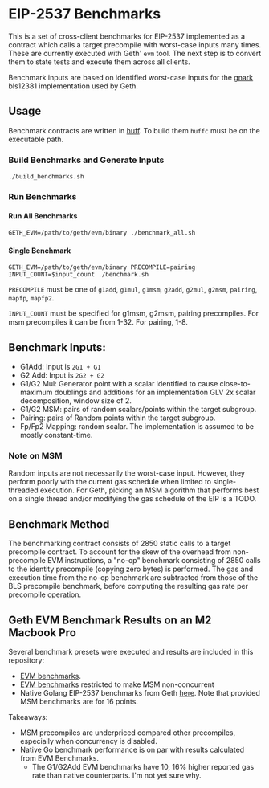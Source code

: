 # EIP-2537 Benchmarks

This is a set of cross-client benchmarks for EIP-2537 implemented as a contract which calls a target precompile with worst-case inputs many times.  These are currently executed with Geth' `evm` tool. The next step is to convert them to state tests and execute them across all clients.

Benchmark inputs are based on identified worst-case inputs for the [gnark](https://github.com/Consensys/gnark-crypto/tree/master/ecc/bls12-381) bls12381 implementation used by Geth.

## Usage

Benchmark contracts are written in [huff](https://github.com/huff-language/huff-rs).  To build them `huffc` must be on the executable path.

### Build Benchmarks and Generate Inputs
`./build_benchmarks.sh`

### Run Benchmarks
#### Run All Benchmarks
`GETH_EVM=/path/to/geth/evm/binary ./benchmark_all.sh`

#### Single Benchmark
`GETH_EVM=/path/to/geth/evm/binary PRECOMPILE=pairing INPUT_COUNT=$input_count ./benchmark.sh`

`PRECOMPILE` must be one of `g1add`, `g1mul`, `g1msm`, `g2add`, `g2mul`, `g2msm`, `pairing`, `mapfp`, `mapfp2`.

`INPUT_COUNT` must be specified for g1msm, g2msm, pairing precompiles.  For msm precompiles it can be from 1-32.  For pairing, 1-8.

## Benchmark Inputs:
* G1Add: Input is `2G1 + G1`
* G2 Add: Input is `2G2 + G2`
* G1/G2 Mul: Generator point with a scalar identified to cause close-to-maximum doublings and additions for an implementation GLV 2x scalar decomposition, window size of 2.
* G1/G2 MSM: pairs of random scalars/points within the target subgroup.
* Pairing: pairs of Random points within the target subgroup.
* Fp/Fp2 Mapping: random scalar.  The implementation is assumed to be mostly constant-time.

### Note on MSM
Random inputs are not necessarily the worst-case input. However, they perform poorly with the current gas schedule when limited to single-threaded execution.  For Geth, picking an MSM algorithm that performs best on a single thread and/or modifying the gas schedule of the EIP is a TODO.

## Benchmark Method

The benchmarking contract consists of 2850 static calls to a target precompile contract.  To account for the skew of the overhead from non-precompile EVM instructions, a "no-op" benchmark consisting of 2850 calls to the identity precompile (copying zero bytes) is performed.  The gas and execution time from the no-op benchmark are subtracted from those of the BLS precompile benchmark, before computing the resulting gas rate per precompile operation.

## Geth EVM Benchmark Results on an M2 Macbook Pro

Several benchmark presets were executed and results are included in this repository:
* [EVM benchmarks](benchmark_output/mbp_m2_16gb.txt).
* [EVM benchmarks](benchmark_output/mbp_m2_16gb-no-concurrent.txt) restricted to make MSM non-concurrent
* Native Golang EIP-2537 benchmarks from Geth [here](benchmark_output/geth-native.txt).  Note that provided MSM benchmarks are for 16 points.

Takeaways:
* MSM precompiles are underpriced compared other precompiles, especially when concurrency is disabled.
* Native Go benchmark performance is on par with results calculated from EVM Benchmarks.
	* The G1/G2Add EVM benchmarks have 10, 16% higher reported gas rate than native counterparts.  I'm not yet sure why.
